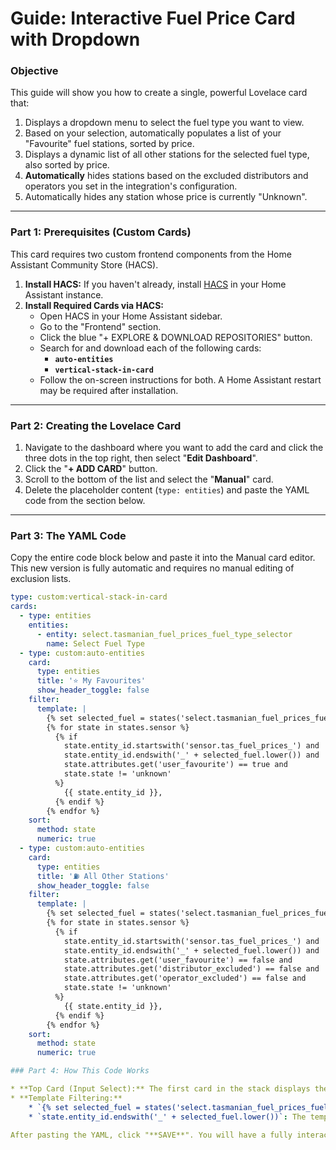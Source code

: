 # Guide: Interactive Fuel Price Card with Dropdown

### Objective

This guide will show you how to create a single, powerful Lovelace card that:

1.  Displays a dropdown menu to select the fuel type you want to view.
2.  Based on your selection, automatically populates a list of your "Favourite" fuel stations, sorted by price.
3.  Displays a dynamic list of all other stations for the selected fuel type, also sorted by price.
4.  **Automatically** hides stations based on the excluded distributors and operators you set in the integration's configuration.
5.  Automatically hides any station whose price is currently "Unknown".

---

### Part 1: Prerequisites (Custom Cards)

This card requires two custom frontend components from the Home Assistant Community Store (HACS).

1.  **Install HACS:** If you haven't already, install [HACS](https://hacs.xyz/) in your Home Assistant instance.
2.  **Install Required Cards via HACS:**
    * Open HACS in your Home Assistant sidebar.
    * Go to the "Frontend" section.
    * Click the blue "+ EXPLORE & DOWNLOAD REPOSITORIES" button.
    * Search for and download each of the following cards:
        * **`auto-entities`**
        * **`vertical-stack-in-card`**
    * Follow the on-screen instructions for both. A Home Assistant restart may be required after installation.

---

### Part 2: Creating the Lovelace Card

1.  Navigate to the dashboard where you want to add the card and click the three dots in the top right, then select "**Edit Dashboard**".
2.  Click the "**+ ADD CARD**" button.
3.  Scroll to the bottom of the list and select the "**Manual**" card.
4.  Delete the placeholder content (`type: entities`) and paste the YAML code from the section below.

---

### Part 3: The YAML Code

Copy the entire code block below and paste it into the Manual card editor. This new version is fully automatic and requires no manual editing of exclusion lists.

```yaml
type: custom:vertical-stack-in-card
cards:
  - type: entities
    entities:
      - entity: select.tasmanian_fuel_prices_fuel_type_selector
        name: Select Fuel Type
  - type: custom:auto-entities
    card:
      type: entities
      title: '⭐ My Favourites'
      show_header_toggle: false
    filter:
      template: |
        {% set selected_fuel = states('select.tasmanian_fuel_prices_fuel_type_selector') %}
        {% for state in states.sensor %}
          {% if 
            state.entity_id.startswith('sensor.tas_fuel_prices_') and
            state.entity_id.endswith('_' + selected_fuel.lower()) and 
            state.attributes.get('user_favourite') == true and 
            state.state != 'unknown' 
          %}
            {{ state.entity_id }},
          {% endif %}
        {% endfor %}
    sort:
      method: state
      numeric: true
  - type: custom:auto-entities
    card:
      type: entities
      title: '⛽ All Other Stations'
      show_header_toggle: false
    filter:
      template: |
        {% set selected_fuel = states('select.tasmanian_fuel_prices_fuel_type_selector') %}
        {% for state in states.sensor %}
          {% if
            state.entity_id.startswith('sensor.tas_fuel_prices_') and
            state.entity_id.endswith('_' + selected_fuel.lower()) and
            state.attributes.get('user_favourite') == false and
            state.attributes.get('distributor_excluded') == false and
            state.attributes.get('operator_excluded') == false and
            state.state != 'unknown'
          %}
            {{ state.entity_id }},
          {% endif %}
        {% endfor %}
    sort:
      method: state
      numeric: true

### Part 4: How This Code Works

* **Top Card (Input Select):** The first card in the stack displays the `select.tasmanian_fuel_prices_fuel_type_selector` entity, which is automatically created by the integration.
* **Template Filtering:**
    * `{% set selected_fuel = states('select.tasmanian_fuel_prices_fuel_type_selector') %}`: This line gets the currently selected value from the auto-created dropdown.
    * `state.entity_id.endswith('_' + selected_fuel.lower())`: The template uses this `selected_fuel` variable to dynamically filter the sensors. We use `.lower()` to ensure the match works correctly even if the case is different. When you change the dropdown, the `auto-entities` card automatically re-runs the filter and updates the list.

After pasting the YAML, click "**SAVE**". You will have a fully interactive card that allows you to switch between different fuel types without any manual setup.
